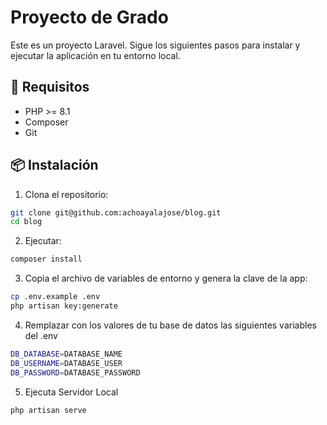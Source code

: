 # Proyecto de Grado

Este es un proyecto Laravel. Sigue los siguientes pasos para instalar y ejecutar la aplicación en tu entorno local.

## 🚀 Requisitos

- PHP >= 8.1
- Composer
- Git

## 📦 Instalación

1. Clona el repositorio:

```bash
git clone git@github.com:achoayalajose/blog.git
cd blog
```

2. Ejecutar:

```bash
composer install
```

3. Copia el archivo de variables de entorno y genera la clave de la app:
```bash
cp .env.example .env
php artisan key:generate
```

4. Remplazar con los valores de tu base de datos las siguientes variables del .env
```bash
DB_DATABASE=DATABASE_NAME
DB_USERNAME=DATABASE_USER
DB_PASSWORD=DATABASE_PASSWORD
```

5. Ejecuta Servidor Local
```bash
php artisan serve
```